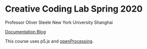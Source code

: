 # Creative Coding Lab Spring 2020 
Professor Oliver Steele 
New York University Shanghai 

[Documentation Blog]()

This course uses p5.js and [openProcessing](https://www.openprocessing.org/user/212550/). 

